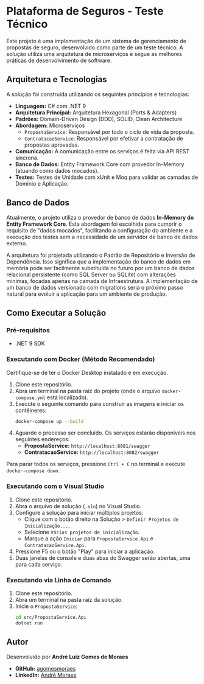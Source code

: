 # Plataforma de Seguros - Teste Técnico

Este projeto é uma implementação de um sistema de gerenciamento de propostas de seguro, desenvolvido como parte de um teste técnico. A solução utiliza uma arquitetura de microserviços e segue as melhores práticas de desenvolvimento de software.

## Arquitetura e Tecnologias

A solução foi construída utilizando os seguintes princípios e tecnologias:

- **Linguagem:** C# com .NET 9 
- **Arquitetura Principal:** Arquitetura Hexagonal (Ports & Adapters)
- **Padrões:** Domain-Driven Design (DDD), SOLID, Clean Architecture
- **Abordagem:** Microserviços
  - `PropostaService`: Responsável por todo o ciclo de vida da proposta.
  - `ContratacaoService`: Responsável por efetivar a contratação de propostas aprovadas.
- **Comunicação:** A comunicação entre os serviços é feita via API REST síncrona.
- **Banco de Dados:** Entity Framework Core com provedor In-Memory (atuando como dados mocados).
- **Testes:** Testes de Unidade com xUnit e Moq para validar as camadas de Domínio e Aplicação.

## Banco de Dados

Atualmente, o projeto utiliza o provedor de banco de dados **In-Memory do Entity Framework Core**. Esta abordagem foi escolhida para cumprir o requisito de "dados mocados", facilitando a configuração do ambiente e a execução dos testes sem a necessidade de um servidor de banco de dados externo.

A arquitetura foi projetada utilizando o Padrão de Repositório e Inversão de Dependência. Isso significa que a implementação do banco de dados em memória pode ser facilmente substituída no futuro por um banco de dados relacional persistente (como SQL Server ou SQLite) com alterações mínimas, focadas apenas na camada de Infraestrutura. A implementação de um banco de dados versionado com migrations seria o próximo passo natural para evoluir a aplicação para um ambiente de produção.

## Como Executar a Solução

### Pré-requisitos
- .NET 9 SDK

### Executando com Docker (Método Recomendado)

Certifique-se de ter o Docker Desktop instalado e em execução.

1.  Clone este repositório.
2.  Abra um terminal na pasta raiz do projeto (onde o arquivo `docker-compose.yml` está localizado).
3.  Execute o seguinte comando para construir as imagens e iniciar os contêineres:
    ```bash
    docker-compose up --build
    ```
4.  Aguarde o processo ser concluído. Os serviços estarão disponíveis nos seguintes endereços:
    - **PropostaService:** `http://localhost:8081/swagger`
    - **ContratacaoService:** `http://localhost:8082/swagger`

Para parar todos os serviços, pressione `Ctrl + C` no terminal e execute `docker-compose down`.

### Executando com o Visual Studio
1. Clone este repositório.
2. Abra o arquivo de solução (`.sln`) no Visual Studio.
3. Configure a solução para iniciar múltiplos projetos:
   - Clique com o botão direito na Solução > `Definir Projetos de Inicialização...`.
   - Selecione `Vários projetos de inicialização`.
   - Marque a ação `Iniciar` para `PropostaService.Api` e `ContratacaoService.Api`.
4. Pressione F5 ou o botão "Play" para iniciar a aplicação.
5. Duas janelas de console e duas abas do Swagger serão abertas, uma para cada serviço.

### Executando via Linha de Comando
1. Clone este repositório.
2. Abra um terminal na pasta raiz da solução.
3. Inicie o `PropostaService`:
   ```bash
   cd src/PropostaService.Api
   dotnet run

## Autor

Desenvolvido por **André Luiz Gomes de Moraes**

- **GitHub:** [agomesmoraes](https://github.com/agomesmoraes)
- **LinkedIn:** [André Moraes](https://www.linkedin.com/in/andr%C3%A9-moraes-68819718/)